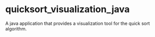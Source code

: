 # quicksort_visualization_java
A java application that provides a visualization tool for the quick sort algorithm.
